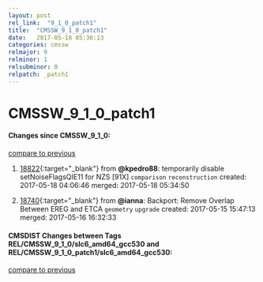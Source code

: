 ```yaml
---
layout: post
rel_link:  "9_1_0_patch1"
title:  "CMSSW_9_1_0_patch1"
date:   2017-05-18 05:36:13
categories: cmssw
relmajor: 9
relminor: 1
relsubminor: 0
relpatch: _patch1
---
```


# CMSSW_9_1_0_patch1
#### Changes since CMSSW_9_1_0:
[compare to previous](https://github.com/cms-sw/cmssw/compare/CMSSW_9_1_0...CMSSW_9_1_0_patch1)



1. [18822](http://github.com/cms-sw/cmssw/pull/18822){:target="_blank"}  from **@kpedro88**: temporarily disable setNoiseFlagsQIE11 for NZS [91X] `comparison`  `reconstruction`  created: 2017-05-18 04:06:46 merged: 2017-05-18 05:34:50

2. [18740](http://github.com/cms-sw/cmssw/pull/18740){:target="_blank"}  from **@ianna**: Backport: Remove Overlap Between EREG and ETCA `geometry`  `upgrade`  created: 2017-05-15 15:47:13 merged: 2017-05-16 16:32:33

#### CMSDIST Changes between Tags REL/CMSSW_9_1_0/slc6_amd64_gcc530 and REL/CMSSW_9_1_0_patch1/slc6_amd64_gcc530:
[compare to previous](https://github.com/cms-sw/cmsdist/compare/REL/CMSSW_9_1_0/slc6_amd64_gcc530...REL/CMSSW_9_1_0_patch1/slc6_amd64_gcc530)



